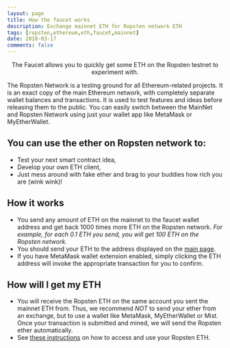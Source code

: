 ```yaml
---
layout: page
title: How the faucet works
description: Exchange mainnet ETH for Ropsten network ETH
tags: [ropsten,ethereum,eth,faucet,mainnet]
date: 2018-03-17
comments: false
---
```

    
<center>The Faucet allows you to quickly get some ETH on the Ropsten testnet to experiment with.</center>

The Ropsten Network is a testing ground for all Ethereum-related projects. It is an exact copy of the main Ethereum network, with completely separate wallet balances and transactions. It is used to test features and ideas before releasing them to the public. You can easily switch between the MainNet and Ropsten Network using just your wallet app like MetaMask or MyEtherWallet.
 
## You can use the ether on Ropsten network to: 
* Test your next smart contract idea,
* Develop your own ETH client,
* Just mess around with fake ether and brag to your buddies how rich you are (wink wink)!

## How it works 
* You send any amount of ETH on the mainnet to the faucet wallet address and get back 1000 times more ETH on the Ropsten network. *For example, for each 0.1 ETH you send, you will get 100 ETH on the Ropsten network.*
* You should send your ETH to the address displayed on the [main page](https://faucet.ropsten.network).
* If you have MetaMask wallet extension enabled, simply clicking the ETH address will invoke the appropriate transaction for you to confirm. 

## How will I get my ETH
* You will receive the Ropsten ETH on the same account you sent the mainnet ETH from. Thus, we recommend *NOT* to send your ether from an exchange, but to use a wallet like MetaMask, MyEtherWallet or Mist. Once your transaction is submitted and mined, we will send the Ropsten ether automatically.
* See [these instructions](https://faucet.ropsten.network/instructions) on how to access and use your Ropsten ETH.

